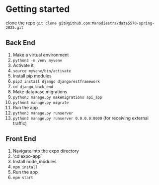 # Getting started

clone the repo
`git clone git@github.com:Manodiestra/data5570-spring-2025.git`

## Back End
1. Make a virtual environment
1. `python3 -m venv myvenv`
1. Activate it
1. `source myvenv/bin/activate`
1. Install pip modules
1. `pip3 install django djangorestframework`
1. `cd django_back_end`
1. Make database migrations
1. `python3 manage.py makemigrations api_app`
1. `python3 manage.py migrate`
1. Run the app
1. `python3 manage.py runserver`
1. `python3 manage.py runserver 0.0.0.0:8000` (for receiving external traffic)

## Front End

1. Navigate into the expo directory
1. 'cd expo-app`
1. Install node_modules
1. `npm install`
1. Run the app
1. `npm start`
